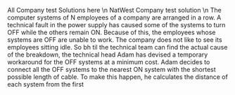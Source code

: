 All Company test Solutions here \n
NatWest Company test solution \n
The computer systems of N employees of a company are arranged in a row. A technical fault in the power supply
has caused some of the systems to turn OFF while the others remain ON. Because of this, the employees 
whose systems are OFF are unable to work. The company does not like to see its employees sitting idle.
So bh til the technical team can find the actual cause of the breakdown, the technical head Adam has devised
a temporary workaround for the OFF systems at a minimum cost. Adam decides to connect all the OFF systems to the nearest
ON system with the shortest possible length of cable.
To make this happen, he calculates the distance of each system from the first
